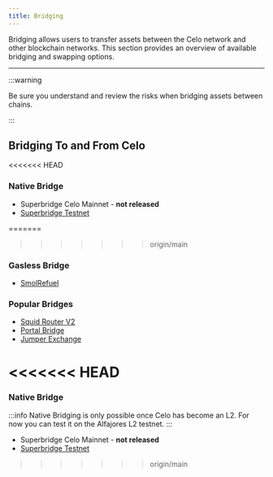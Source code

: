 ```yaml
---
title: Bridging
---
```


Bridging allows users to transfer assets between the Celo network and other blockchain networks. This section provides an overview of available bridging and swapping options.

---

:::warning

Be sure you understand and review the risks when bridging assets between chains.

:::

## Bridging To and From Celo

<<<<<<< HEAD
### Native Bridge

- Superbridge Celo Mainnet - **not released**
- [Superbridge Testnet](https://superbridge.app/celo-testnet)

=======
>>>>>>> origin/main
### Gasless Bridge

- [SmolRefuel](https://smolrefuel.com/?outboundChain=42220)

### Popular Bridges

- [Squid Router V2](https://v2.app.squidrouter.com/?chains=10%2C42220&tokens=0xeeeeeeeeeeeeeeeeeeeeeeeeeeeeeeeeeeeeeeee%2C0x471ece3750da237f93b8e339c536989b8978a438)
- [Portal Bridge](https://portalbridge.com/)
- [Jumper Exchange](https://jumper.exchange/?fromChain=10&fromToken=0x0000000000000000000000000000000000000000&toChain=42220&toToken=0x471EcE3750Da237f93B8E339c536989b8978a438)

<<<<<<< HEAD
=======

### Native Bridge

:::info
Native Bridging is only possible once Celo has become an L2. For now you can test it on the Alfajores L2 testnet.
:::


- Superbridge Celo Mainnet - **not released**
- [Superbridge Testnet](https://superbridge.app/celo-testnet)
>>>>>>> origin/main
